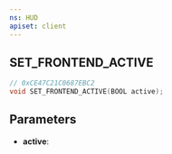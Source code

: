 ```yaml
---
ns: HUD
apiset: client
---
```

## SET_FRONTEND_ACTIVE

```c
// 0xCE47C21C0687EBC2
void SET_FRONTEND_ACTIVE(BOOL active);
```


## Parameters
* **active**: